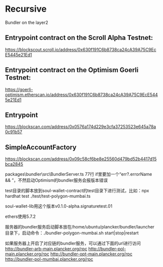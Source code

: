 # Recursive

Bundler on the layer2

## Entrypoint contract on the Scroll Alpha Testnet: 
https://blockscout.scroll.io/address/0x630f191C6b8738ca24cA39A75C9EcE5445e21Ed1

## Entrypoint contract on the Optimism Goerli Testnet: 
https://goerli-optimism.etherscan.io/address/0x630f191C6b8738ca24cA39A75C9EcE5445e21Ed1



## Entrypoint
https://blockscan.com/address/0x0576a174d229e3cfa37253523e645a78a0c91b57

## SimpleAccountFactory
https://blockscan.com/address/0x09c58cf6be8e25560d479bd52b4417d15bca2845


packages\bundler\src\BundlerServer.ts 77行 if里要加一个“err?.errorName && ”，不然启动Optimism的bundler服务会报版本错误


test目录的脚本放到soul-wallet-contract的test目录下进行测试，比如：npx hardhat test ./test/test-polygon-mumbai.ts

soul-wallet-lib用这个版本v0.1.0-alpha.signaturetest.01

ethers使用5.7.2

服务器的bundler服务启动脚本放在/home/ubuntu/plancker/bundler/launcher目录下，启动命令：./bundler-polygon-mumbai.sh start|stop|restart

如果服务器上开启了对应链的bundler服务，可以通过下面的url进行访问
http://bundler-arb-main.plancker.org/rpc
http://bundler-pol-main.plancker.org/rpc
http://bundler-opt-main.plancker.org/rpc
http://bundler-pol-mumbai.plancker.org/rpc
